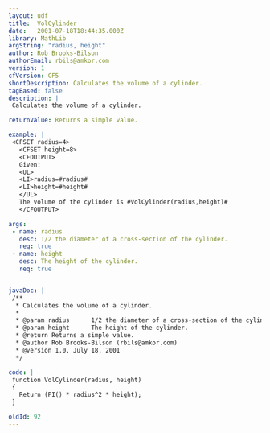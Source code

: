 ```yaml
---
layout: udf
title:  VolCylinder
date:   2001-07-18T18:44:35.000Z
library: MathLib
argString: "radius, height"
author: Rob Brooks-Bilson
authorEmail: rbils@amkor.com
version: 1
cfVersion: CF5
shortDescription: Calculates the volume of a cylinder.
tagBased: false
description: |
 Calculates the volume of a cylinder.

returnValue: Returns a simple value.

example: |
 <CFSET radius=4>
   <CFSET height=8>
   <CFOUTPUT>
   Given:
   <UL>
   <LI>radius=#radius#
   <LI>height=#height#
   </UL>
   The volume of the cylinder is #VolCylinder(radius,height)#
   </CFOUTPUT>

args:
 - name: radius
   desc: 1/2 the diameter of a cross-section of the cylinder.
   req: true
 - name: height
   desc: The height of the cylinder.
   req: true


javaDoc: |
 /**
  * Calculates the volume of a cylinder.
  * 
  * @param radius      1/2 the diameter of a cross-section of the cylinder. 
  * @param height      The height of the cylinder. 
  * @return Returns a simple value. 
  * @author Rob Brooks-Bilson (rbils@amkor.com) 
  * @version 1.0, July 18, 2001 
  */

code: |
 function VolCylinder(radius, height)
 {
   Return (PI() * radius^2 * height);
 }

oldId: 92
---
```


